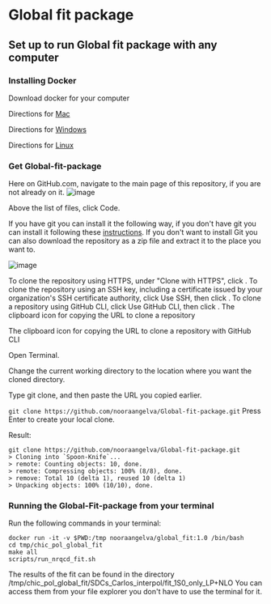 # Global fit package
 
## Set up to run Global fit package with any computer
 
### Installing Docker
 
Download docker for your computer
 
Directions for [Mac](https://docs.docker.com/desktop/mac/install/)

Directions for [Windows](https://docs.docker.com/desktop/windows/install/)

Directions for [Linux](https://docs.docker.com/desktop/linux/install/)

### Get Global-fit-package

Here on GitHub.com, navigate to the main page of this repository, if you are not already on it.
![image](https://user-images.githubusercontent.com/78410623/140979822-66878ab2-bc8f-44f7-8908-e02bcb49ade8.png)

Above the list of files, click  Code.

If you have git you can install it the following way, if you don't have git you can install it following these [instructions](https://github.com/git-guides/install-git). If you don't want to install Git you can also download the repository as a zip file and extract it to the place you want to.

![image](https://user-images.githubusercontent.com/78410623/140980507-f2d5e82e-2e85-4c9d-a341-bf622fb5d71d.png)

To clone the repository using HTTPS, under "Clone with HTTPS", click . To clone the repository using an SSH key, including a certificate issued by your organization's SSH certificate authority, click Use SSH, then click . To clone a repository using GitHub CLI, click Use GitHub CLI, then click .
The clipboard icon for copying the URL to clone a repository

The clipboard icon for copying the URL to clone a repository with GitHub CLI

Open Terminal.

Change the current working directory to the location where you want the cloned directory.

Type git clone, and then paste the URL you copied earlier.

```git clone https://github.com/nooraangelva/Global-fit-package.git```
Press Enter to create your local clone.

Result:
```
git clone https://github.com/nooraangelva/Global-fit-package.git
> Cloning into `Spoon-Knife`...
> remote: Counting objects: 10, done.
> remote: Compressing objects: 100% (8/8), done.
> remove: Total 10 (delta 1), reused 10 (delta 1)
> Unpacking objects: 100% (10/10), done.
```

### Running the Global-Fit-package from your terminal
Run the following commands in your terminal:

```
docker run -it -v $PWD:/tmp nooraangelva/global_fit:1.0 /bin/bash
cd tmp/chic_pol_global_fit
make all
scripts/run_nrqcd_fit.sh
```

The results of the fit can be found in the directory /tmp/chic_pol_global_fit/SDCs_Carlos_interpol/fit_1S0_only_LP+NLO
You can access them from your file explorer you don't have to use the terminal for it.
